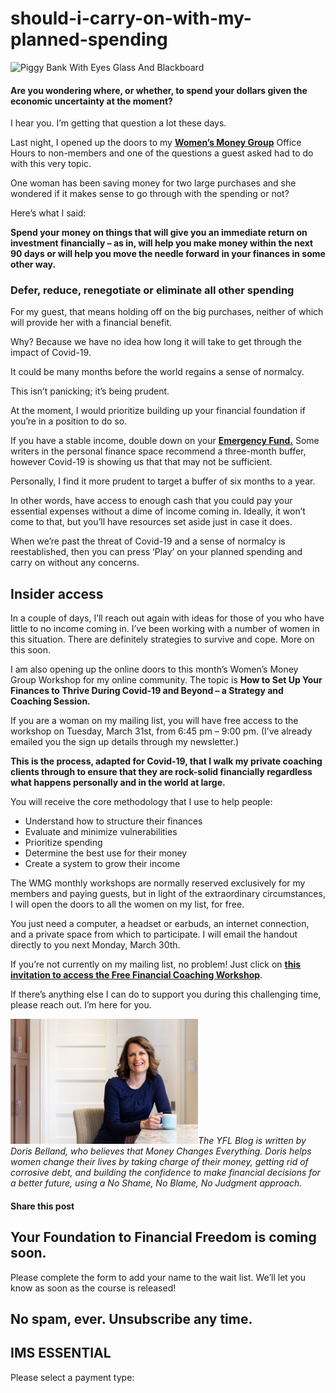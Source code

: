 # should-i-carry-on-with-my-planned-spending
![Piggy Bank With Eyes Glass And Blackboard](https://yourfinanciallaunchpad.com/wp-content/uploads/elementor/thumbs/save-or-spend-iStock-915463100-for-blog-post-qdc6cnxt0dgvd1q50bo5tdi1fz68bk0t8wtuk2dwnc.jpg "Piggy Bank With Eyes Glass And Blackboard")

#### Are you wondering where, or whether, to spend your dollars given the economic uncertainty at the moment?

I hear you. I’m getting that question a lot these days.

Last night, I opened up the doors to my **[Women’s Money Group](https://yflmainprod.wpengine.com/womens-money-group/)** Office Hours to non-members and one of the questions a guest asked had to do with this very topic.

One woman has been saving money for two large purchases and she wondered if it makes sense to go through with the spending or not?

Here’s what I said:

**Spend your money on things that will give you an immediate return on investment financially – as in, will help you make money within the next 90 days or will help you move the needle forward in your finances in some other way.**

### Defer, reduce, renegotiate or eliminate all other spending

For my guest, that means holding off on the big purchases, neither of which will provide her with a financial benefit.

Why? Because we have no idea how long it will take to get through the impact of Covid-19.

It could be many months before the world regains a sense of normalcy.

This isn’t panicking; it’s being prudent.

At the moment, I would prioritize building up your financial foundation if you’re in a position to do so.

If you have a stable income, double down on your **[Emergency Fund.](https://yflmainprod.wpengine.com/2018/07/rethinking-emergency-funds/)** Some writers in the personal finance space recommend a three-month buffer, however Covid-19 is showing us that that may not be sufficient.

Personally, I find it more prudent to target a buffer of six months to a year.

In other words, have access to enough cash that you could pay your essential expenses without a dime of income coming in. Ideally, it won’t come to that, but you’ll have resources set aside just in case it does.

When we’re past the threat of Covid-19 and a sense of normalcy is reestablished, then you can press ‘Play’ on your planned spending and carry on without any concerns.

## Insider access

In a couple of days, I’ll reach out again with ideas for those of you who have little to no income coming in. I’ve been working with a number of women in this situation. There are definitely strategies to survive and cope. More on this soon.

I am also opening up the online doors to this month’s Women’s Money Group Workshop for my online community. The topic is **How to Set Up Your Finances to Thrive During Covid-19 and Beyond – a Strategy and Coaching Session.**

If you are a woman on my mailing list, you will have free access to the workshop on Tuesday, March 31st, from 6:45 pm – 9:00 pm. (I’ve already emailed you the sign up details through my newsletter.)

**This is the process, adapted for Covid-19, that I walk my private coaching clients through to ensure that they are rock-solid financially regardless what happens personally and in the world at large.**

You will receive the core methodology that I use to help people:

- Understand how to structure their finances
- Evaluate and minimize vulnerabilities
- Prioritize spending
- Determine the best use for their money
- Create a system to grow their income

The WMG monthly workshops are normally reserved exclusively for my members and paying guests, but in light of the extraordinary circumstances, I will open the doors to all the women on my list, for free.

You just need a computer, a headset or earbuds, an internet connection, and a private space from which to participate. I will email the handout directly to you next Monday, March 30th.

If you’re not currently on my mailing list, no problem! Just click on **[this invitation to access the Free Financial Coaching Workshop](https://financialcoachingworkshop.yourfinanciallaunchpad.com/freefinancialcoachingworkshop)**.

If there’s anything else I can do to support you during this challenging time, please reach out. I’m here for you.

![](attachments/YFLportrait2020-6686-300x200.jpg)*The YFL Blog is written by Doris Belland, who believes that Money Changes Everything. Doris helps women change their lives by taking charge of their money, getting rid of corrosive debt, and building the confidence to make financial decisions for a better future, using a No Shame, No Blame, No Judgment approach.*

#### Share this post

## Your Foundation to Financial Freedom is coming soon.

Please complete the form to add your name to the wait list. We’ll let you know as soon as the course is released!

## No spam, ever. Unsubscribe any time.

## IMS ESSENTIAL

Please select a payment type:
